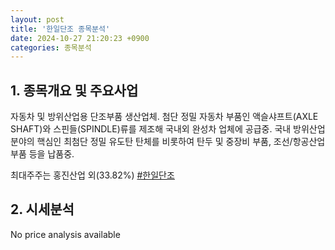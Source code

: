 ```yaml
---
layout: post
title: '한일단조 종목분석'
date: 2024-10-27 21:20:23 +0900
categories: 종목분석
---
```


## 1. 종목개요 및 주요사업

자동차 및 방위산업용 단조부품 생산업체. 첨단 정밀 자동차 부품인 액슬샤프트(AXLE SHAFT)와 스핀들(SPINDLE)류를 제조해 국내외 완성차 업체에 공급중. 국내 방위산업 분야의 핵심인 최첨단 정밀 유도탄 탄체를 비롯하여 탄두 및 중장비 부품, 조선/항공산업 부품 등을 납품중.

최대주주는 홍진산업 외(33.82%)
[#한일단조](#)

## 2. 시세분석

No price analysis available
